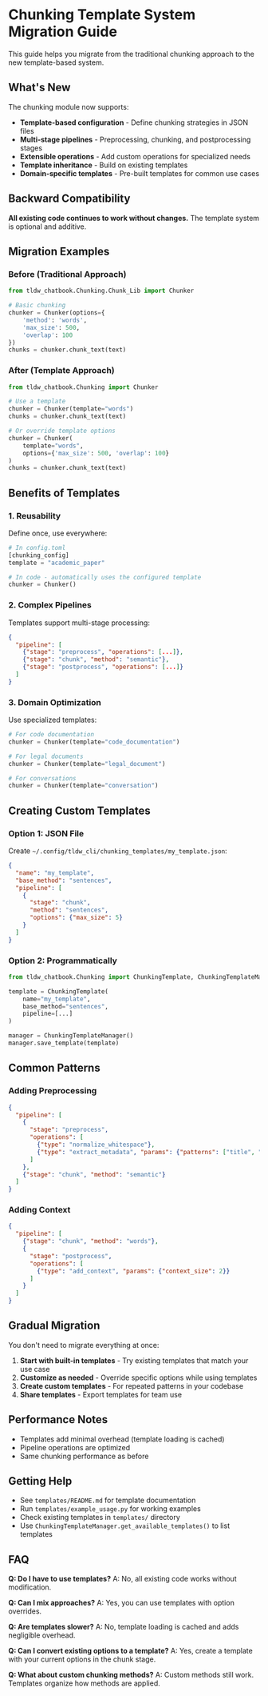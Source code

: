 # Chunking Template System Migration Guide

This guide helps you migrate from the traditional chunking approach to the new template-based system.

## What's New

The chunking module now supports:
- **Template-based configuration** - Define chunking strategies in JSON files
- **Multi-stage pipelines** - Preprocessing, chunking, and postprocessing stages
- **Extensible operations** - Add custom operations for specialized needs
- **Template inheritance** - Build on existing templates
- **Domain-specific templates** - Pre-built templates for common use cases

## Backward Compatibility

**All existing code continues to work without changes.** The template system is optional and additive.

## Migration Examples

### Before (Traditional Approach)
```python
from tldw_chatbook.Chunking.Chunk_Lib import Chunker

# Basic chunking
chunker = Chunker(options={
    'method': 'words',
    'max_size': 500,
    'overlap': 100
})
chunks = chunker.chunk_text(text)
```

### After (Template Approach)
```python
from tldw_chatbook.Chunking import Chunker

# Use a template
chunker = Chunker(template="words")
chunks = chunker.chunk_text(text)

# Or override template options
chunker = Chunker(
    template="words",
    options={'max_size': 500, 'overlap': 100}
)
chunks = chunker.chunk_text(text)
```

## Benefits of Templates

### 1. Reusability
Define once, use everywhere:
```python
# In config.toml
[chunking_config]
template = "academic_paper"

# In code - automatically uses the configured template
chunker = Chunker()
```

### 2. Complex Pipelines
Templates support multi-stage processing:
```json
{
  "pipeline": [
    {"stage": "preprocess", "operations": [...]},
    {"stage": "chunk", "method": "semantic"},
    {"stage": "postprocess", "operations": [...]}
  ]
}
```

### 3. Domain Optimization
Use specialized templates:
```python
# For code documentation
chunker = Chunker(template="code_documentation")

# For legal documents
chunker = Chunker(template="legal_document")

# For conversations
chunker = Chunker(template="conversation")
```

## Creating Custom Templates

### Option 1: JSON File
Create `~/.config/tldw_cli/chunking_templates/my_template.json`:
```json
{
  "name": "my_template",
  "base_method": "sentences",
  "pipeline": [
    {
      "stage": "chunk",
      "method": "sentences",
      "options": {"max_size": 5}
    }
  ]
}
```

### Option 2: Programmatically
```python
from tldw_chatbook.Chunking import ChunkingTemplate, ChunkingTemplateManager

template = ChunkingTemplate(
    name="my_template",
    base_method="sentences",
    pipeline=[...]
)

manager = ChunkingTemplateManager()
manager.save_template(template)
```

## Common Patterns

### Adding Preprocessing
```json
{
  "pipeline": [
    {
      "stage": "preprocess",
      "operations": [
        {"type": "normalize_whitespace"},
        {"type": "extract_metadata", "params": {"patterns": ["title", "author"]}}
      ]
    },
    {"stage": "chunk", "method": "semantic"}
  ]
}
```

### Adding Context
```json
{
  "pipeline": [
    {"stage": "chunk", "method": "words"},
    {
      "stage": "postprocess",
      "operations": [
        {"type": "add_context", "params": {"context_size": 2}}
      ]
    }
  ]
}
```

## Gradual Migration

You don't need to migrate everything at once:

1. **Start with built-in templates** - Try existing templates that match your use case
2. **Customize as needed** - Override specific options while using templates
3. **Create custom templates** - For repeated patterns in your codebase
4. **Share templates** - Export templates for team use

## Performance Notes

- Templates add minimal overhead (template loading is cached)
- Pipeline operations are optimized
- Same chunking performance as before

## Getting Help

- See `templates/README.md` for template documentation
- Run `templates/example_usage.py` for working examples
- Check existing templates in `templates/` directory
- Use `ChunkingTemplateManager.get_available_templates()` to list templates

## FAQ

**Q: Do I have to use templates?**
A: No, all existing code works without modification.

**Q: Can I mix approaches?**
A: Yes, you can use templates with option overrides.

**Q: Are templates slower?**
A: No, template loading is cached and adds negligible overhead.

**Q: Can I convert existing options to a template?**
A: Yes, create a template with your current options in the chunk stage.

**Q: What about custom chunking methods?**
A: Custom methods still work. Templates organize how methods are applied.